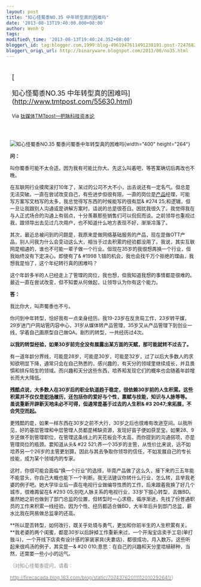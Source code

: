 ```yaml
--- 
layout: post 
title: "知心怪蜀黍NO.35 中年转型真的困难吗" 
date: '2013-08-13T19:40:00.000+08:00' 
author: Wenh Q
tags:
modified\_time: '2013-08-13T19:40:24.352+08:00' 
blogger\_id: tag:blogger.com,1999:blog-4961947611491238191.post-7247682816683480874
blogger\_orig\_url: http://binaryware.blogspot.com/2013/08/no35.html
---
```

<div style="margin: 10px; padding: 5px;">

<div style="font-size: 18px;">

[

知心怪蜀黍NO.35 中年转型真的困难吗](http://www.tmtpost.com/55630.html)

</div>

<div style="font-size: 13px;">

Via [钛媒体TMTpost—把脉科技资本论](http://www.tmtpost.com/)

</div>

</div>

<div style="font-size: 13px; padding: 15px 0 10px 10px;">

![知心怪蜀黍NO.35
蜀黍问蜀黍中年转型真的困难吗](http://www.tmtpost.com/wp-content/uploads/2013/08/137628973820-400x264.jpg "知心怪蜀黍NO.35 蜀黍问蜀黍中年转型真的困难吗"){width="400"
height="264"}

**问：**

叫你蜀黍可能不太合适，因为我有可能比你大。先这么叫着吧，等答案确切后再改也不晚。

在互联网行业摸爬滚打10年了，呆过的公司不大不小，出去说还有一定名气。但总是无法突破。一直在尝试改变自己，有些进步但很有限。一直的岗位是[产品](http://www.tmtpost.com/tag/%E4%BA%A7%E5%93%81 "查看 产品 中的全部文章")经理，可能写方案写文档写的太多，我总觉得写东西的时候能写的很有层&
#274
25;和逻辑，但一旦让我跟别人沟通或是讲解方案时，话说的总是很苍白。困扰我很久了。我觉得我在与人正式场合的沟通上有弱点，十分羡慕那些销售们可以侃侃而谈。之前领导也重视过我，跟领导出去见过几次用户，也不知道什么地方表现不好，渐渐冷落了。

其次，最近总被问到的问题是，我原来是做网络基础服务的产品，现在是做OTT产品，别人问我为什么会变动这么大，相当于过去积累的经验都没用了。我说，其实互联网是相通的，谁也不可能一辈子做一个行业。但现在35岁的我很想再换一个行业，但我始终没有下定决心。即使有了&
#1998
1;错的机会，我也会找千万个拒绝的理由，我想我是怕了，这个年纪转行真的困难吗？

这个年龄多半的人已经走上了管理的岗位，我也想，但我知道我想的事情都是很难的。最近一直在尝试改变，但不知要从何做起，让领导认为你有这个能力。

**答：**

我比你大，叫声蜀黍也不亏。

你问到中年转型，恰好我有一点亲身经历。我19-23岁在反贪局工作，23岁转平媒，29岁进门户网站管内容中心，31岁从媒体转产品管理，35岁又从产品管理下到创业一线，学着自己画原型自己做QA。剧烈的转型，一共经历过4次。

**以我的转型经验，如果30岁前完全没有展露出某方面的天赋，那可能就转不过去了。**

有一道年龄分界线，可能是28岁，可能是30岁，可能是32岁，过了以后大多数人的求知欲明显下降，通常只会在自己熟悉的，感兴趣的，有天分的领域里继续成长，并且畏惧和排斥陌生的领域。而兴趣和天分这些东西，培养和发现它们的概率也会随着年龄增长而大大降低。

**残酷点说，大多数人在30岁后的职业轨道趋于稳定，很依赖30岁前的人生积累。这些积累并不仅仅是[职场](http://www.tmtpost.com/tag/%E8%81%8C%E5%9C%BA "查看 职场 中的全部文章")履历，还包括你的爱好与个性，禀赋与技能，知识与人脉等等。虽说重新开辟新天地未必不可得，但通常是基于过去的人生积&
#3
2047;来拓展，不会凭空而起。**

更残酷的是，如果一样东西在30岁之前不大行，30岁之后也很难有改进空间。以我所见，好的基层管理和中层管理人员都是稀缺资源，发现好苗子便如获至宝。如果28、9岁还做不到管理职位，在管理这条线上的天花板会不太高，而你提到的沟通弱项，亦是管理岗位的瓶颈。要知道从头&
#22
521;养一个35岁的主管，从性价比来说，远不如培养另一个26岁的主管更划算。因此与其去争取你领导的信任，不如发展自己的专长技能，成为某个领域内的专家。

这时，你很可能会面临“换一个行业”的选择，毕竟产品做了这么久，接下来的三五年能不能冒头，你自己大概也能下一个判断。我无法建议你转什么行业，怎么转，且举我老婆的例子吧。她大学毕业后一直在电视行业做编导性质的工作，后来跟着我换了好几个城市，很难再留在&
#293
05;别吃人脉关系的电视行业，33岁下狠心转型，去做BD。虽然她之前也做到了部门总监的位置，但转型时一心求稳，循序渐进，先找了份普通职员的工作来积累一线经验。因为个性、经历都适合做BD，大半年后升到部门总监，薪水比我在网易做总监拿的还高。

**所以是否转型，如何改行，既关乎处境与勇气，更加和你前半生的人生积累有关。**我老婆的两个闺蜜，都是30岁以后辞掉工作重新来过，一个开淘宝店卖手工皂(单打独斗)，一个开线下店卖有设计感的家装家具(夫妻店)，都很成功，月入数万。这些听起来很鸡汤的例子，其实是一&
#20
010;意思：在自己的兴趣和天分里培植耕种，当然，还需要一些小小的运气。

<span style="color: #888888;">（对知心怪蜀黍提问，请看：</span>

<span style="color: #888888;">[<span
style="color: #888888;">http://firecacada.blog.163.com/blog/static/70743762011112010292641/</span>](http://firecacada.blog.163.com/blog/static/70743762011112010292641/)）</span>

</div>
